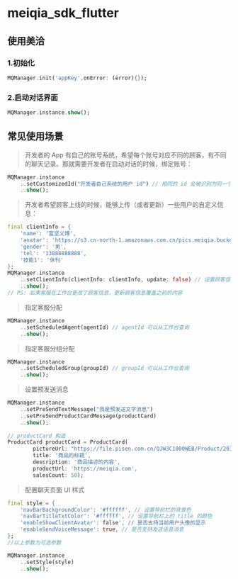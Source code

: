 # meiqia_sdk_flutter

## 使用美洽

### 1.初始化
``` dart
MQManager.init('appKey',onError: (error){});
```

### 2.启动对话界面
``` dart
MQManager.instance.show();
```

## 常见使用场景

> 开发者的 App 有自己的账号系统，希望每个账号对应不同的顾客，有不同的聊天记录。那就需要开发者在启动对话的时候，绑定账号：
``` dart
MQManager.instance
    ..setCustomizedId("开发者自己系统的用户 id") // 相同的 id 会被识别为同一个顾客
    ..show();
```

> 开发者希望顾客上线的时候，能够上传（或者更新）一些用户的自定义信息：

``` dart
final clientInfo = {
    'name': '富坚义博',
    'avatar': 'https://s3.cn-north-1.amazonaws.com.cn/pics.meiqia.bucket/1dee88eabfbd7bd4',
    'gender': '男',
    'tel': '13888888888',
    '技能1': '休刊'
};
MQManager.instance
    ..setClientInfo(clientInfo: clientInfo, update: false) // 设置顾客信息 PS: 这个接口只会生效一次,如果需要更新顾客信息,需要设置 update = true
    ..show();
// PS: 如果客服在工作台更改了顾客信息，更新顾客信息覆盖之前的内容
```

> 指定客服分配

``` dart
MQManager.instance
    ..setScheduledAgent(agentId) // agentId 可以从工作台查询
    ..show();
```

> 指定客服分组分配

``` dart
MQManager.instance
    ..setScheduledGroup(groupId) // groupId 可以从工作台查询
    ..show();
```

> 设置预发送消息

``` dart
MQManager.instance
    ..setPreSendTextMessage("我是预发送文字消息")
    ..setPreSendProductCardMessage(productCard)
    ..show();
    
// productCard 构造
ProductCard productCard = ProductCard(
        pictureUrl: "https://file.pisen.com.cn/QJW3C1000WEB/Product/201701/16305409655404.jpg",
        title: '商品的标题',
        description: '商品描述的内容',
        productUrl: 'https://meiqia.com',
        salesCount: 50);
```

> 配置聊天页面 UI 样式

``` dart
final style = {
    'navBarBackgroundColor': '#ffffff', // 设置导航栏的背景色
    'navBarTitleTxtColor': '#ffffff', // 设置导航栏上的 title 的颜色
    'enableShowClientAvatar': false', // 是否支持当前用户头像的显示
    'enableSendVoiceMessage': true, // 是否支持发送语音消息
};
//以上参数为可选参数

MQManager.instance
    ..setStyle(style)
    ..show();
```